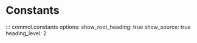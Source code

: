 # Constants

::: commol.constants
    options:
      show_root_heading: true
      show_source: true
      heading_level: 2
